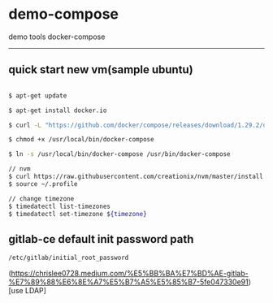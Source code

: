 # demo-compose
demo tools docker-compose

---

## quick start new vm(sample ubuntu)

``` bash

$ apt-get update

$ apt-get install docker.io

$ curl -L "https://github.com/docker/compose/releases/download/1.29.2/docker-compose-$(uname -s)-$(uname -m)" -o /usr/local/bin/docker-compose

$ chmod +x /usr/local/bin/docker-compose

$ ln -s /usr/local/bin/docker-compose /usr/bin/docker-compose

// nvm
$ curl https://raw.githubusercontent.com/creationix/nvm/master/install.sh | bash
$ source ~/.profile

// change timezone
$ timedatectl list-timezones
$ timedatectl set-timezone ${timezone}
```

## gitlab-ce default init password path

``` cmd
/etc/gitlab/initial_root_password
```
(https://chrislee0728.medium.com/%E5%BB%BA%E7%BD%AE-gitlab-%E7%89%88%E6%8E%A7%E5%B7%A5%E5%85%B7-5fe047330e91)[use LDAP]
